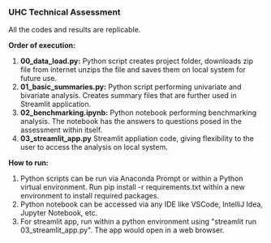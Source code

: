 ### UHC Technical Assessment

All the codes and results are replicable.

__Order of execution:__

1. **00_data_load.py:** Python script creates project folder, downloads zip file from internet unzips the file and saves them on local system for future use.
2. **01_basic_summaries.py:** Python script performing univariate and bivariate analysis. Creates summary files that are further used in Streamlit application.
3. **02_benchmarking.ipynb:** Python notebook performing benchmarking analysis. The notebook has the answers to questions posed in the assessment within itself.
4. **03_streamlit_app.py** Streamlit appliation code, giving flexibility to the user to access the analysis on local system.

__How to run:__

1. Python scripts can be run via Anaconda Prompt or within a Python virtual environment. Run pip install -r requirements.txt within a new environment to install required packages.
2. Python notebook can be accessed via any IDE like VSCode, IntelliJ Idea, Jupyter Notebook, etc.
3. For streamlit app, run within a python environment using "streamlit run 03_streamlit_app.py". The app would open in a web browser.
